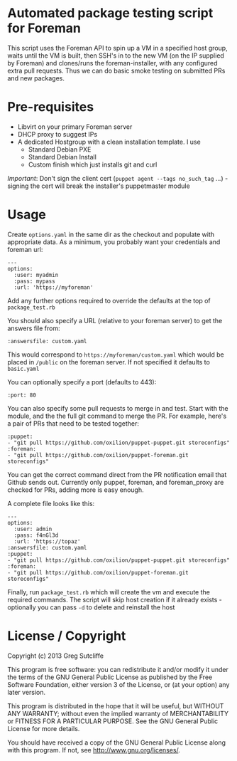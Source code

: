 # Automated package testing script for Foreman

This script uses the Foreman API to spin up a VM in a specified host group,
waits until the VM is built, then SSH's in to the new VM (on the IP supplied by
Foreman) and clones/runs the foreman-installer, with any configured extra pull
requests. Thus we can do basic smoke testing on submitted PRs and new packages.

# Pre-requisites

* Libvirt on your primary Foreman server
* DHCP proxy to suggest IPs
* A dedicated Hostgroup with a clean installation template. I use
  * Standard Debian PXE
  * Standard Debian Install
  * Custom finish which just installs git and curl

_Important_: Don't sign the client cert (`puppet agent --tags no_such_tag` ...) -
signing the cert will break the installer's puppetmaster module

# Usage

Create `options.yaml` in the same dir as the checkout and populate with appropriate
data. As a minimum, you probably want your credentials and foreman url:

    ---
    options:
      :user: myadmin
      :pass: mypass
      :url: 'https://myforeman'

Add any further options required to override the defaults at the top of `package_test.rb`

You should also specify a URL (relative to your foreman server) to get the answers
file from:

    :answersfile: custom.yaml

This would correspond to `https://myforeman/custom.yaml` which would be placed in
`/public` on the foreman server. If not specified it defaults to `basic.yaml`

You can optionally specify a port (defaults to 443):

    :port: 80

You can also specify some pull requests to merge in and test. Start with the module,
and the the full git command to merge the PR. For example, here's a pair of PRs that
need to be tested together:

    :puppet:
    - "git pull https://github.com/oxilion/puppet-puppet.git storeconfigs"
    :foreman:
    - "git pull https://github.com/oxilion/puppet-foreman.git storeconfigs"

You can get the correct command direct from the PR notification email that Github
sends out. Currently only puppet, foreman, and foreman\_proxy are checked for PRs,
adding more is easy enough.

A complete file looks like this:

    ---
    options:
      :user: admin
      :pass: f4nGl3d
      :url: 'https://topaz'
    :answersfile: custom.yaml
    :puppet:
    - "git pull https://github.com/oxilion/puppet-puppet.git storeconfigs"
    :foreman:
    - "git pull https://github.com/oxilion/puppet-foreman.git storeconfigs"

Finally, run `package_test.rb` which will create the vm and execute the required
commands. The script will skip host creation if it already exists - optionally you
can pass `-d` to delete and reinstall the host

# License / Copyright

Copyright (c) 2013 Greg Sutcliffe

This program is free software: you can redistribute it and/or modify
it under the terms of the GNU General Public License as published by
the Free Software Foundation, either version 3 of the License, or
(at your option) any later version.

This program is distributed in the hope that it will be useful,
but WITHOUT ANY WARRANTY; without even the implied warranty of
MERCHANTABILITY or FITNESS FOR A PARTICULAR PURPOSE.  See the
GNU General Public License for more details.

You should have received a copy of the GNU General Public License
along with this program.  If not, see <http://www.gnu.org/licenses/>.

